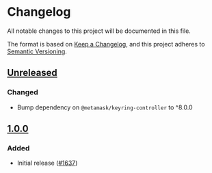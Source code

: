 # Changelog
All notable changes to this project will be documented in this file.

The format is based on [Keep a Changelog](https://keepachangelog.com/en/1.0.0/),
and this project adheres to [Semantic Versioning](https://semver.org/spec/v2.0.0.html).

## [Unreleased]
### Changed
- Bump dependency on `@metamask/keyring-controller` to ^8.0.0

## [1.0.0]
### Added
- Initial release ([#1637](https://github.com/MetaMask/core/pull/1637))

[Unreleased]: https://github.com/MetaMask/core/compare/@metamask/accounts-controller@1.0.0...HEAD
[1.0.0]: https://github.com/MetaMask/core/releases/tag/@metamask/accounts-controller@1.0.0
